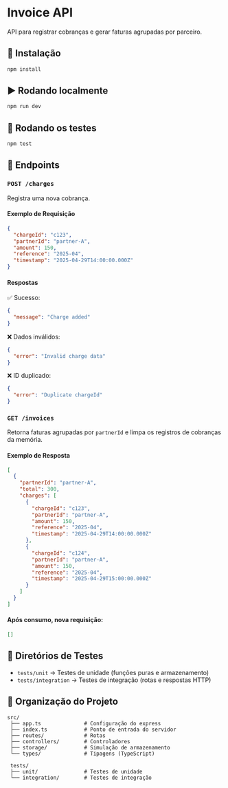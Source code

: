 # Invoice API

API para registrar cobranças e gerar faturas agrupadas por parceiro.

## 🚀 Instalação

```bash
npm install
```

## ▶️ Rodando localmente

```bash
npm run dev
```

## 🧪 Rodando os testes

```bash
npm test
```

## 📌 Endpoints

### `POST /charges`
Registra uma nova cobrança.

#### Exemplo de Requisição
```json
{
  "chargeId": "c123",
  "partnerId": "partner-A",
  "amount": 150,
  "reference": "2025-04",
  "timestamp": "2025-04-29T14:00:00.000Z"
}
```

#### Respostas
✅ Sucesso:
```json
{
  "message": "Charge added"
}
```

❌ Dados inválidos:
```json
{
  "error": "Invalid charge data"
}
```

❌ ID duplicado:
```json
{
  "error": "Duplicate chargeId"
}
```

### `GET /invoices`
Retorna faturas agrupadas por `partnerId` e limpa os registros de cobranças da memória.

#### Exemplo de Resposta
```json
[
  {
    "partnerId": "partner-A",
    "total": 300,
    "charges": [
      {
        "chargeId": "c123",
        "partnerId": "partner-A",
        "amount": 150,
        "reference": "2025-04",
        "timestamp": "2025-04-29T14:00:00.000Z"
      },
      {
        "chargeId": "c124",
        "partnerId": "partner-A",
        "amount": 150,
        "reference": "2025-04",
        "timestamp": "2025-04-29T15:00:00.000Z"
      }
    ]
  }
]
```

#### Após consumo, nova requisição:
```json
[]
```

## 🧪 Diretórios de Testes

- `tests/unit` → Testes de unidade (funções puras e armazenamento)
- `tests/integration` → Testes de integração (rotas e respostas HTTP)

## 📁 Organização do Projeto

```
src/
 ├── app.ts              # Configuração do express
 ├── index.ts            # Ponto de entrada do servidor
 ├── routes/             # Rotas
 ├── controllers/        # Controladores
 ├── storage/            # Simulação de armazenamento
 └── types/              # Tipagens (TypeScript)

 tests/
 ├── unit/               # Testes de unidade
 └── integration/        # Testes de integração
```

